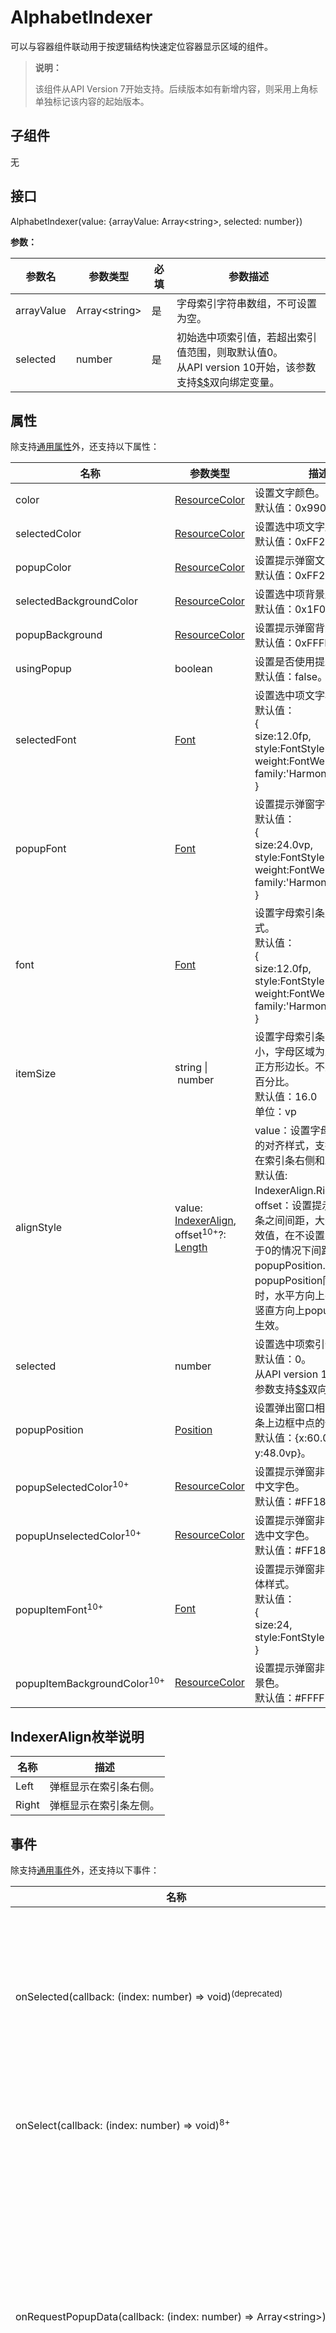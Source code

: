 # AlphabetIndexer

可以与容器组件联动用于按逻辑结构快速定位容器显示区域的组件。

>  **说明：**
>
>  该组件从API Version 7开始支持。后续版本如有新增内容，则采用上角标单独标记该内容的起始版本。


## 子组件

无


## 接口

AlphabetIndexer(value: {arrayValue: Array&lt;string&gt;, selected: number})

**参数：**

| 参数名 | 参数类型 | 必填 | 参数描述 |
| -------- | -------- | -------- | -------- |
| arrayValue | Array&lt;string&gt; | 是 | 字母索引字符串数组，不可设置为空。 |
| selected   | number              | 是    | 初始选中项索引值，若超出索引值范围，则取默认值0。<br />从API version 10开始，该参数支持[$$](../../quick-start/arkts-two-way-sync.md)双向绑定变量。 |

## 属性

除支持[通用属性](ts-universal-attributes-size.md)外，还支持以下属性：

| 名称                  | 参数类型     | 描述                                                                    |
| ----------------------- | --------------------| ------------------------------------------------------------------|
| color                   | [ResourceColor](ts-types.md#resourcecolor)       | 设置文字颜色。<br/>默认值：0x99000000。                           |
| selectedColor           | [ResourceColor](ts-types.md#resourcecolor)     | 设置选中项文字颜色。<br/>默认值：0xFF254FF7。                           |
| popupColor              | [ResourceColor](ts-types.md#resourcecolor)        | 设置提示弹窗文字颜色。<br/>默认值：0xFF254FF7。                         |
| selectedBackgroundColor | [ResourceColor](ts-types.md#resourcecolor)       | 设置选中项背景颜色。<br/>默认值：0x1F0A59F7。                           |
| popupBackground         | [ResourceColor](ts-types.md#resourcecolor)        | 设置提示弹窗背景色。<br/>默认值：0xFFFFFFFF。                            |
| usingPopup              | boolean                                  | 设置是否使用提示弹窗。<br/>默认值：false。                         |
| selectedFont            | [Font](ts-types.md#font) | 设置选中项文字样式。<br/>默认值：<br/>{<br/>size:12.0fp,<br/> style:FontStyle.Normal,<br/> weight:FontWeight.Normal,<br/> family:'HarmonyOS Sans'<br/>}                          |
| popupFont               | [Font](ts-types.md#font) | 设置提示弹窗字体样式。<br/>默认值：<br/>{<br/>size:24.0vp,<br/> style:FontStyle.Normal,<br/> weight:FontWeight.Normal,<br/> family:'HarmonyOS Sans'<br/>}                         |
| font                    | [Font](ts-types.md#font) | 设置字母索引条默认字体样式。<br/>默认值：<br/>{<br/>size:12.0fp,<br/> style:FontStyle.Normal,<br/> weight:FontWeight.Normal,<br/> family:'HarmonyOS Sans'<br/>}                      |
| itemSize                | string&nbsp;\|&nbsp;number            | 设置字母索引条字母区域大小，字母区域为正方形，即正方形边长。不支持设置为百分比。<br/>默认值：16.0<br/>单位：vp |
| alignStyle              | value: [IndexerAlign](#indexeralign枚举说明),<br/>offset<sup>10+</sup>?: [Length](ts-types.md#length) | value：设置字母索引条弹框的对齐样式，支持弹窗显示在索引条右侧和左侧。<br/>默认值: IndexerAlign.Right。<br/>offset：设置提示弹窗与索引条之间间距，大于等于0为有效值，在不设置或设置为小于0的情况下间距与popupPosition.x相同。与popupPosition同时设置时，水平方向上offset生效，竖直方向上popupPosition.y生效。 |
| selected | number | 设置选中项索引值。<br/>默认值：0。<br />从API version 10开始，该参数支持[$$](../../quick-start/arkts-two-way-sync.md)双向绑定变量。 |
| popupPosition | [Position](ts-types.md#position8) | 设置弹出窗口相对于索引器条上边框中点的位置。<br/>默认值：{x:60.0vp, y:48.0vp}。 |
| popupSelectedColor<sup>10+</sup> | [ResourceColor](ts-types.md#resourcecolor) | 设置提示弹窗非字母部分选中文字色。 <br/>默认值：#FF182431 |
| popupUnselectedColor<sup>10+</sup> | [ResourceColor](ts-types.md#resourcecolor) | 设置提示弹窗非字母部分未选中文字色。 <br/>默认值：#FF182431 |
| popupItemFont<sup>10+</sup> | [Font](ts-types.md#font) | 设置提示弹窗非字母部分字体样式。 <br/>默认值：<br/>{<br/>size:24,<br/>style:FontStyle.Medium<br/>}|
| popupItemBackgroundColor<sup>10+</sup> | [ResourceColor](ts-types.md#resourcecolor) | 设置提示弹窗非字母部分背景色。 <br/>默认值：#FFFFFF |

## IndexerAlign枚举说明

| 名称 | 描述 |
| -------- | -------- |
| Left | 弹框显示在索引条右侧。 |
| Right | 弹框显示在索引条左侧。 |

## 事件

除支持[通用事件](ts-universal-events-click.md)外，还支持以下事件：

| 名称 | 功能描述 |
| -------- | -------- |
| onSelected(callback:&nbsp;(index:&nbsp;number)&nbsp;=&gt;&nbsp;void)<sup>(deprecated)</sup> | 索引条选中回调,返回值为当前选中索引。 从API Version 8开始废弃，建议使用onSelect代替。                             |
| onSelect(callback:&nbsp;(index:&nbsp;number)&nbsp;=&gt;&nbsp;void)<sup>8+</sup> | 索引条选中回调,返回值为当前选中索引。                                 |
| onRequestPopupData(callback:&nbsp;(index:&nbsp;number)&nbsp;=&gt;&nbsp;Array&lt;string&gt;)<sup>8+</sup> | 选中字母索引后，请求索引提示弹窗显示内容回调。<br/>返回值：索引对应的字符串数组，此字符串数组在弹窗中竖排显示，字符串列表最多显示5个，超出部分可以滑动显示。 |
| onPopupSelect(callback:&nbsp;(index:&nbsp;number)&nbsp;=&gt;&nbsp;void)<sup>8+</sup> | 字母索引提示弹窗字符串列表选中回调。                            |


## 示例

```ts
// xxx.ets
@Entry
@Component
struct AlphabetIndexerSample {
  private arrayA: string[] = ['安']
  private arrayB: string[] = ['卜', '白', '包', '毕', '丙']
  private arrayC: string[] = ['曹', '成', '陈', '催']
  private arrayL: string[] = ['刘', '李', '楼', '梁', '雷', '吕', '柳', '卢']
  private value: string[] = ['#', 'A', 'B', 'C', 'D', 'E', 'F', 'G',
  'H', 'I', 'J', 'K', 'L', 'M', 'N',
  'O', 'P', 'Q', 'R', 'S', 'T', 'U',
  'V', 'W', 'X', 'Y', 'Z']

  build() {
    Stack({ alignContent: Alignment.Start }) {
      Row() {
        List({ space: 20, initialIndex: 0 }) {
          ForEach(this.arrayA, (item: string) => {
            ListItem() {
              Text(item)
                .width('80%')
                .height('5%')
                .fontSize(30)
                .textAlign(TextAlign.Center)
            }.editable(true)
          }, (item: string) => item)

          ForEach(this.arrayB, (item: string) => {
            ListItem() {
              Text(item)
                .width('80%')
                .height('5%')
                .fontSize(30)
                .textAlign(TextAlign.Center)
            }.editable(true)
          }, (item: string) => item)

          ForEach(this.arrayC, (item: string) => {
            ListItem() {
              Text(item)
                .width('80%')
                .height('5%')
                .fontSize(30)
                .textAlign(TextAlign.Center)
            }.editable(true)
          }, (item: string) => item)

          ForEach(this.arrayL, (item: string) => {
            ListItem() {
              Text(item)
                .width('80%')
                .height('5%')
                .fontSize(30)
                .textAlign(TextAlign.Center)
            }.editable(true)
          }, (item: string) => item)
        }
        .width('50%')
        .height('100%')

        AlphabetIndexer({ arrayValue: this.value, selected: 0 })
          .selectedColor(0xFFFFFF) // 选中项文本颜色
          .popupColor(0xFFFAF0) // 弹出框文本颜色
          .selectedBackgroundColor(0xCCCCCC) // 选中项背景颜色
          .popupBackground(0xD2B48C) // 弹出框背景颜色
          .usingPopup(true) // 是否显示弹出框
          .selectedFont({ size: 16, weight: FontWeight.Bolder }) // 选中项字体样式
          .popupFont({ size: 30, weight: FontWeight.Bolder }) // 弹出框内容的字体样式
          .itemSize(28) // 每一项的尺寸大小
          .alignStyle(IndexerAlign.Left) // 弹出框在索引条右侧弹出
          .popupSelectedColor(0x00FF00)
          .popupUnselectedColor(0x0000FF)
          .popupItemFont({ size: 30, style: FontStyle.Normal })
          .popupItemBackgroundColor(0xCCCCCC)
          .onSelect((index: number) => {
            console.info(this.value[index] + ' Selected!')
          })
          .onRequestPopupData((index: number) => {
            if (this.value[index] == 'A') {
              return this.arrayA // 当选中A时，弹出框里面的提示文本列表显示A对应的列表arrayA，选中B、C、L时也同样
            } else if (this.value[index] == 'B') {
              return this.arrayB
            } else if (this.value[index] == 'C') {
              return this.arrayC
            } else if (this.value[index] == 'L') {
              return this.arrayL
            } else {
              return [] // 选中其余子母项时，提示文本列表为空
            }
          })
          .onPopupSelect((index: number) => {
            console.info('onPopupSelected:' + index)
          })
      }
      .width('100%')
      .height('100%')
    }
  }
}
```

![alphabet](figures/alphabet.gif)
